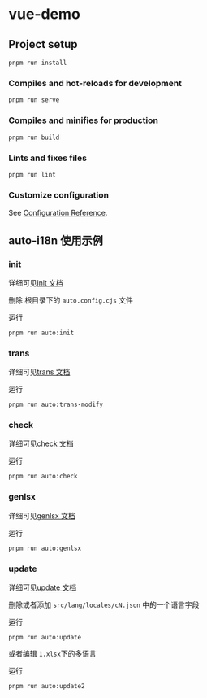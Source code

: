 # vue-demo

## Project setup

```
pnpm run install
```

### Compiles and hot-reloads for development

```
pnpm run serve
```

### Compiles and minifies for production

```
pnpm run build
```

### Lints and fixes files

```
pnpm run lint
```

### Customize configuration

See [Configuration Reference](https://cli.vuejs.org/config/).

## auto-i18n 使用示例

### init

详细可见[init 文档](https://github.com/baohangxing/auto-i18n#init)

删除 根目录下的 `auto.config.cjs` 文件

运行

```
pnpm run auto:init
```

### trans

详细可见[trans 文档](https://github.com/baohangxing/auto-i18n#trans)

运行

```
pnpm run auto:trans-modify
```

### check

详细可见[check 文档](https://github.com/baohangxing/auto-i18n#check)

运行

```
pnpm run auto:check
```

### genlsx

详细可见[genlsx 文档](https://github.com/baohangxing/auto-i18n#genlsx)

运行

```
pnpm run auto:genlsx
```

### update

详细可见[update 文档](https://github.com/baohangxing/auto-i18n#update)

删除或者添加 `src/lang/locales/cN.json` 中的一个语言字段

运行

```
pnpm run auto:update
```

或者编辑 `1.xlsx`下的多语言

运行

```
pnpm run auto:update2
```
